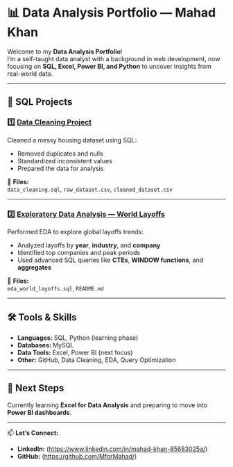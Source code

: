 # 📊 Data Analysis Portfolio — Mahad Khan

Welcome to my **Data Analysis Portfolio**!  
I’m a self-taught data analyst with a background in web development, now focusing on **SQL, Excel, Power BI, and Python** to uncover insights from real-world data.

---

## 🧹 SQL Projects

### 1️⃣ [Data Cleaning Project](./SQL_Data_Cleaning)
Cleaned a messy housing dataset using SQL:
- Removed duplicates and nulls  
- Standardized inconsistent values  
- Prepared the data for analysis  

🧾 **Files:**  
`data_cleaning.sql`, `raw_dataset.csv`, `cleaned_dataset.csv`

---

### 2️⃣ [Exploratory Data Analysis — World Layoffs](./SQL_World_Layoffs_EDA)
Performed EDA to explore global layoffs trends:
- Analyzed layoffs by **year**, **industry**, and **company**
- Identified top companies and peak periods
- Used advanced SQL queries like **CTEs**, **WINDOW functions**, and **aggregates**

🧾 **Files:**  
`eda_world_layoffs.sql`, `README.md`

---

## 🛠️ Tools & Skills
- **Languages:** SQL, Python (learning phase)
- **Databases:** MySQL
- **Data Tools:** Excel, Power BI (next focus)
- **Other:** GitHub, Data Cleaning, EDA, Query Optimization

---

## 🌱 Next Steps
Currently learning **Excel for Data Analysis** and preparing to move into **Power BI dashboards**.

---

📫 **Let’s Connect:**  
- **LinkedIn:** (https://www.linkedin.com/in/mahad-khan-85683025a/) 
- **GitHub:** (https://github.com/MforMahad/)
